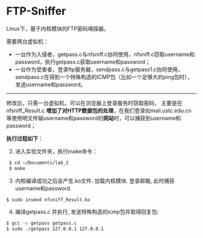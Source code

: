 # FTP-Sniffer
 
 Linux下，基于内核模块的FTP密码嗅探器。
 
 需要两台虚拟机：
 - 一台作为入侵者，getpass.c与nfsniff.c协同使用，nfsniff.c窃取username和password，执行getpass.c获取username和password；
 - 一台作为受害者，登录ftp服务器，sendpass.c与getpass1.c协同使用，sendpass.c在得到一个特殊构造的ICMP包（比如一个足够大的ping包时），发送username和password。
---
 修改后，只需一台虚拟机，可以在浏览器上登录服务时窃取密码，
 主要是在nfsniff_Result.c **增加了对HTTP数据包的处理**，在我们登录如mail.ustc.edu.cn等使用明文传输username和password的**网站**时，可以捕获到username和password；

**执行过程如下**：


 2.  进入实验文件夹，执行make命令： 
  
 ```bash
  $ cd ~/Documents/lab_2
  $ make 
```
 3. 内核编译成功之后会产生.ko文件.   加载内核模块.  登录邮箱, 此时捕获username和password. 

 ` $ sudo insmod nfsniff_Result.ko  `
 
 4. 编译getpass.c 并执行,  发送特殊构造的icmp包并取得回复包:
  ```bash
  $ gcc -o getpass getpass.c
  $ sudo ./getpass 127.0.0.1 127.0.0.1
  ```
